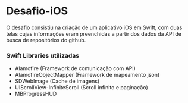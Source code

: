 # Desafio-iOS

O desafio consistiu na criação de um aplicativo iOS em Swift, com duas telas cujas informações eram preenchidas a partir dos dados da API de busca de repositórios do github.   

### Swift Libraries utilizadas
- Alamofire (Framework de comunicação com API)
- AlamofireObjectMapper (Framework de mapeamento json)
- SDWebImage (Cache de imagens)
- UIScrollView-InfiniteScroll (Scroll infinito e paginação)
- MBProgressHUD
